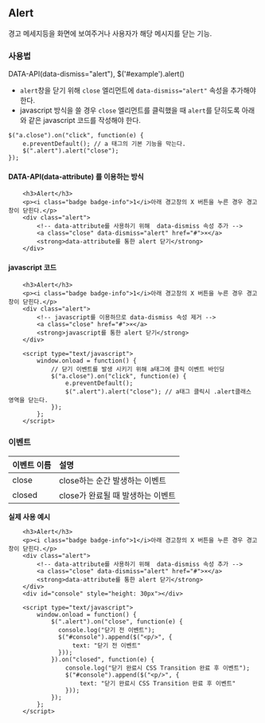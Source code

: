 <!--
{
    "id": 32,
    "title": "Alert",
    "outline": "경고 메세지등을 화면에 보여주거나 사용자가 해당 메시지를 닫는 기능. data-attribute를 이용하는 방식. javascript를 이용하는 방식...",
    "tags": ["widget"],
    "order": [4, 3, 1],
    "thumbnail": "4.3.01.alert.png"
}
-->

## Alert

경고 메세지등을 화면에 보여주거나 사용자가 해당 메시지를 닫는 기능.

### 사용법

DATA-API(data-dismiss="alert"), $('#example').alert()

- `alert`창을 닫기 위해 `close` 엘리먼트에 `data-dismiss="alert"` 속성을 추가해야 한다.
- javascript 방식을 쓸 경우 `close` 엘리먼트를 클릭했을 때 `alert`를 닫히도록 아래와 같은 javascript 코드를 작성해야 한다.

```
$("a.close").on("click", function(e) {
    e.preventDefault(); // a 태그의 기본 기능을 막는다.
    $(".alert").alert("close");
});
```

#### DATA-API(data-attribute) 를 이용하는 방식

``` cm,{ "iframe-height" : "160px" }
    <h3>Alert</h3>
    <p><i class="badge badge-info">1</i>아래 경고창의 X 버튼을 누른 경우 경고창이 닫힌다.</p>
	<div class="alert">
		<!-- data-attribute를 사용하기 위해  data-dismiss 속성 추가 -->
		<a class="close" data-dismiss="alert" href="#">×</a>
		<strong>data-attribute를 통한 alert 닫기</strong>
	</div>
```

#### javascript 코드

``` cm,{ "iframe-height" : "160px" }
    <h3>Alert</h3>
    <p><i class="badge badge-info">1</i>아래 경고창의 X 버튼을 누른 경우 경고창이 닫힌다.</p>
	<div class="alert">
		<!-- javascript를 이용하므로 data-dismiss 속성 제거 -->
	    <a class="close" href="#">×</a>
	    <strong>javascript를 통한 alert 닫기</strong>
	</div>

	<script type="text/javascript">
	    window.onload = function() {
            // 닫기 이벤트를 발생 시키기 위해 a태그에 클릭 이벤트 바인딩
            $("a.close").on("click", function(e) {
                e.preventDefault();
                $(".alert").alert("close"); // a태그 클릭시 .alert클래스 영역을 닫는다.
            });
        };
	</script>
```

### 이벤트

이벤트 이름 | 설명
:-- | :--
close | close하는 순간 발생하는 이벤트
closed | close가 완료될 때 발생하는 이벤트

__실제 사용 예시__

``` cm,{ "iframe-height" : "160px" }
    <h3>Alert</h3>
    <p><i class="badge badge-info">1</i>아래 경고창의 X 버튼을 누른 경우 경고창이 닫힌다.</p>
	<div class="alert">
		<!-- data-attribute를 사용하기 위해  data-dismiss 속성 추가 -->
		<a class="close" data-dismiss="alert" href="#">×</a>
		<strong>data-attribute를 통한 alert 닫기</strong>
	</div>
    <div id="console" style="height: 30px"></div>

	<script type="text/javascript">
	    window.onload = function() {
            $(".alert").on("close", function(e) {
              console.log("닫기 전 이벤트");
              $("#console").append($("<p/>", {
                  text: "닫기 전 이벤트"
              }));
            }).on("closed", function(e) {
                console.log("닫기 완료시 CSS Transition 완료 후 이벤트");
                $("#console").append($("<p/>", {
                    text: "닫기 완료시 CSS Transition 완료 후 이벤트"
                }));
            });
        };
	</script>
```

<script type="text/javascript">
var $table = $("table");
$table.addClass("table table-bordered");
$table.find("thead tr > th:first-child").addClass("fixed_table");
$table.find("tbody tr > td:first-child").addClass("fixed_table");
</script>